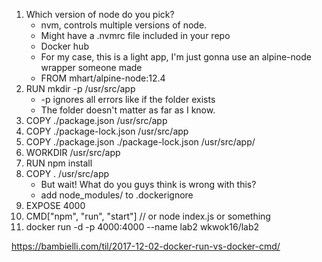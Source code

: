 1. Which version of node do you pick? 
	* nvm, controls multiple versions of node.
	* Might have a .nvmrc file included in your repo
	* Docker hub
	* For my case, this is a light app, I'm just gonna use an alpine-node wrapper someone made
	* FROM mhart/alpine-node:12.4
2. RUN mkdir -p /usr/src/app 
	* -p ignores all errors like if the folder exists
	* The folder doesn't matter as far as I know.
3. COPY ./package.json /usr/src/app
4. COPY ./package-lock.json /usr/src/app
5. COPY ./package.json ./package-lock.json /usr/src/app/
6. WORKDIR /usr/src/app
7. RUN npm install
8. COPY . /usr/src/app
	* But wait! What do you guys think is wrong with this?
	* add node_modules/ to .dockerignore
9. EXPOSE 4000
10. CMD["npm", "run", "start"] // or node index.js or something
11. docker run -d -p 4000:4000 --name lab2 wkwok16/lab2

https://bambielli.com/til/2017-12-02-docker-run-vs-docker-cmd/